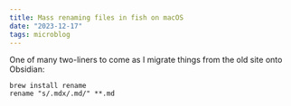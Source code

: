 ```yaml
---
title: Mass renaming files in fish on macOS
date: "2023-12-17"
tags: microblog
---
```


One of many two-liners to come as I migrate things from the old site onto Obsidian:

```
brew install rename
rename "s/.mdx/.md/" **.md
```
